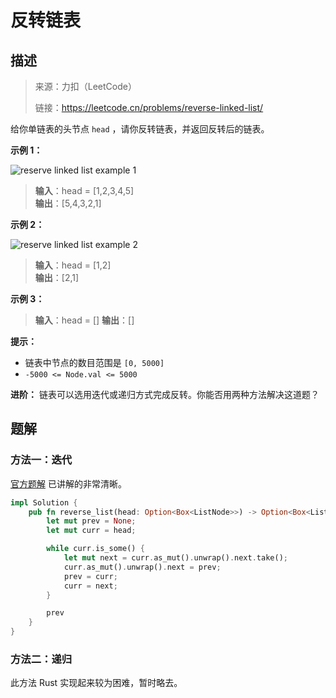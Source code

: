 # 反转链表

## 描述

> 来源：力扣（LeetCode）
>
> 链接：<https://leetcode.cn/problems/reverse-linked-list/>

给你单链表的头节点 `head` ，请你反转链表，并返回反转后的链表。

**示例 1：**

![reserve linked list example 1](https://assets.leetcode.com/uploads/2021/02/19/rev1ex1.jpg)

> **输入**：head = [1,2,3,4,5]  
> **输出**：[5,4,3,2,1]

**示例 2：**

![reserve linked list example 2](https://assets.leetcode.com/uploads/2021/02/19/rev1ex2.jpg)

> **输入**：head = [1,2]  
> **输出**：[2,1]

**示例 3：**

> **输入**：head = []
> **输出**：[]

**提示：**

- 链表中节点的数目范围是 `[0, 5000]`
- `-5000 <= Node.val <= 5000`

**进阶：** 链表可以选用迭代或递归方式完成反转。你能否用两种方法解决这道题？

## 题解

### 方法一：迭代

[官方题解][1] 已讲解的非常清晰。

```rust
impl Solution {
    pub fn reverse_list(head: Option<Box<ListNode>>) -> Option<Box<ListNode>> {
        let mut prev = None;
        let mut curr = head;

        while curr.is_some() {
            let mut next = curr.as_mut().unwrap().next.take();
            curr.as_mut().unwrap().next = prev;
            prev = curr;
            curr = next;
        }

        prev
    }
}
```

### 方法二：递归

此方法 Rust 实现起来较为困难，暂时略去。

[1]: https://leetcode.cn/problems/reverse-linked-list/solutions/551596/fan-zhuan-lian-biao-by-leetcode-solution-d1k2/
